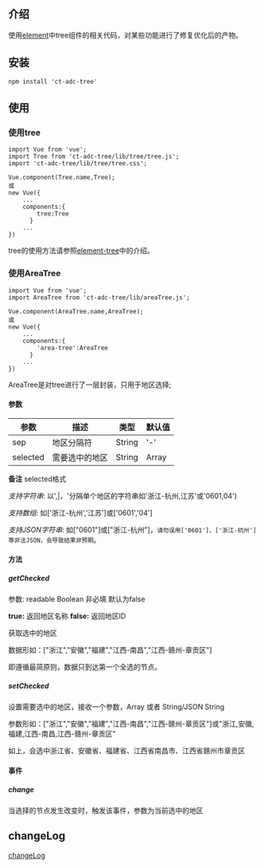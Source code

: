 ## 介绍

使用[element](https://github.com/ElemeFE/element)中tree组件的相关代码，对某些功能进行了修复优化后的产物。

## 安装

```
npm install 'ct-adc-tree'
```

## 使用

### 使用tree

```
import Vue from 'vue';
import Tree from 'ct-adc-tree/lib/tree/tree.js';
import 'ct-adc-tree/lib/tree/tree.css';

Vue.component(Tree.name,Tree);
或
new Vue({
    ...
    components:{
        tree:Tree
      }
    ...
})
```

tree的使用方法请参照[element-tree](http://localhost:8085/#/zh-CN/component/tree)中的介绍。

### 使用AreaTree

```
import Vue from 'vue';
import AreaTree from 'ct-adc-tree/lib/areaTree.js';

Vue.component(AreaTree.name,AreaTree);
或
new Vue({
    ...
    components:{
        'area-tree':AreaTree
      }
    ...
})
```

AreaTree是对tree进行了一层封装，只用于地区选择;

#### 参数

参数|描述|类型|默认值
--- | --- | --- | --- |
sep | 地区分隔符 | String | '-'
selected | 需要选中的地区 | String | Array | []

**备注** selected格式

*支持字符串*: 以',|，'分隔单个地区的字符串如'浙江-杭州,江苏'或'0601,04')

*支持数组*: 如['浙江-杭州','江苏']或['0601','04']

*支持JSON字符串*: 如["0601"]或["浙江-杭州"]，`请勿误用['0601']、['浙江-杭州']等非法JSON，会导致结果非预期`。

#### 方法

##### getChecked

参数: readable Boolean 非必填 默认为false

**true:** 返回地区名称
**false:** 返回地区ID

获取选中的地区

数据形如：["浙江","安徽","福建","江西-南昌","江西-赣州-章贡区"]

即遵循最简原则，数据只到达第一个全选的节点。

##### setChecked

设置需要选中的地区，接收一个参数，Array 或者 String/JSON String

参数形如：["浙江","安徽","福建","江西-南昌","江西-赣州-章贡区"]或"浙江,安徽,福建,江西-南昌,江西-赣州-章贡区"

如上，会选中浙江省、安徽省、福建省、江西省南昌市、江西省赣州市章贡区

#### 事件

##### change

当选择的节点发生改变时，触发该事件，参数为当前选中的地区

## changeLog

[changeLog](https://github.com/ct-adc/adc-tree/blob/master/changeLog.md)
